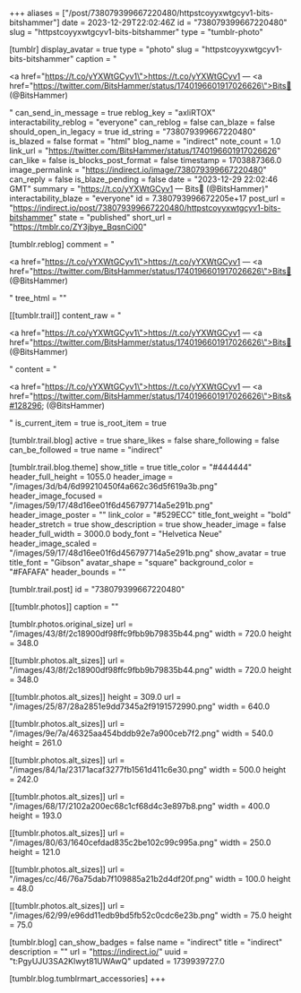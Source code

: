 +++
aliases = ["/post/738079399667220480/httpstcoyyxwtgcyv1-bits-bitshammer"]
date = 2023-12-29T22:02:46Z
id = "738079399667220480"
slug = "httpstcoyyxwtgcyv1-bits-bitshammer"
type = "tumblr-photo"

[tumblr]
display_avatar = true
type = "photo"
slug = "httpstcoyyxwtgcyv1-bits-bitshammer"
caption = "<p><a href=\"https://t.co/yYXWtGCyv1\">https://t.co/yYXWtGCyv1</a> — <a href=\"https://twitter.com/BitsHammer/status/1740196601917026626\">Bits🔨 (@BitsHammer)</a></p>"
can_send_in_message = true
reblog_key = "axliRTOX"
interactability_reblog = "everyone"
can_reblog = false
can_blaze = false
should_open_in_legacy = true
id_string = "738079399667220480"
is_blazed = false
format = "html"
blog_name = "indirect"
note_count = 1.0
link_url = "https://twitter.com/BitsHammer/status/1740196601917026626"
can_like = false
is_blocks_post_format = false
timestamp = 1703887366.0
image_permalink = "https://indirect.io/image/738079399667220480"
can_reply = false
is_blaze_pending = false
date = "2023-12-29 22:02:46 GMT"
summary = "https://t.co/yYXWtGCyv1 — Bits🔨 (@BitsHammer)"
interactability_blaze = "everyone"
id = 7.380793996672205e+17
post_url = "https://indirect.io/post/738079399667220480/httpstcoyyxwtgcyv1-bits-bitshammer"
state = "published"
short_url = "https://tmblr.co/ZY3jbye_BqsnCi00"

[tumblr.reblog]
comment = "<p><a href=\"https://t.co/yYXWtGCyv1\">https://t.co/yYXWtGCyv1</a> — <a href=\"https://twitter.com/BitsHammer/status/1740196601917026626\">Bits🔨 (@BitsHammer)</a></p>"
tree_html = ""

[[tumblr.trail]]
content_raw = "<p><a href=\"https://t.co/yYXWtGCyv1\">https://t.co/yYXWtGCyv1</a> — <a href=\"https://twitter.com/BitsHammer/status/1740196601917026626\">Bits🔨 (@BitsHammer)</a></p>"
content = "<p><a href=\"https://t.co/yYXWtGCyv1\">https://t.co/yYXWtGCyv1</a> &mdash; <a href=\"https://twitter.com/BitsHammer/status/1740196601917026626\">Bits&#128296; (@BitsHammer)</a></p>"
is_current_item = true
is_root_item = true

[tumblr.trail.blog]
active = true
share_likes = false
share_following = false
can_be_followed = true
name = "indirect"

[tumblr.trail.blog.theme]
show_title = true
title_color = "#444444"
header_full_height = 1055.0
header_image = "/images/3d/b4/6d99210450f4a662c36d5f619a3b.png"
header_image_focused = "/images/59/17/48d16ee01f6d456797714a5e291b.png"
header_image_poster = ""
link_color = "#529ECC"
title_font_weight = "bold"
header_stretch = true
show_description = true
show_header_image = false
header_full_width = 3000.0
body_font = "Helvetica Neue"
header_image_scaled = "/images/59/17/48d16ee01f6d456797714a5e291b.png"
show_avatar = true
title_font = "Gibson"
avatar_shape = "square"
background_color = "#FAFAFA"
header_bounds = ""

[tumblr.trail.post]
id = "738079399667220480"

[[tumblr.photos]]
caption = ""

[tumblr.photos.original_size]
url = "/images/43/8f/2c18900df98ffc9fbb9b79835b44.png"
width = 720.0
height = 348.0

[[tumblr.photos.alt_sizes]]
url = "/images/43/8f/2c18900df98ffc9fbb9b79835b44.png"
width = 720.0
height = 348.0

[[tumblr.photos.alt_sizes]]
height = 309.0
url = "/images/25/87/28a2851e9dd7345a2f9191572990.png"
width = 640.0

[[tumblr.photos.alt_sizes]]
url = "/images/9e/7a/46325aa454bddb92e7a900ceb7f2.png"
width = 540.0
height = 261.0

[[tumblr.photos.alt_sizes]]
url = "/images/84/1a/23171acaf3277fb1561d411c6e30.png"
width = 500.0
height = 242.0

[[tumblr.photos.alt_sizes]]
url = "/images/68/17/2102a200ec68c1cf68d4c3e897b8.png"
width = 400.0
height = 193.0

[[tumblr.photos.alt_sizes]]
url = "/images/80/63/1640cefdad835c2be102c99c995a.png"
width = 250.0
height = 121.0

[[tumblr.photos.alt_sizes]]
url = "/images/cc/46/76a75dab7f109885a21b2d4df20f.png"
width = 100.0
height = 48.0

[[tumblr.photos.alt_sizes]]
url = "/images/62/99/e96dd11edb9bd5fb52c0cdc6e23b.png"
width = 75.0
height = 75.0

[tumblr.blog]
can_show_badges = false
name = "indirect"
title = "indirect"
description = ""
url = "https://indirect.io/"
uuid = "t:PgyUJU3SA2Klwyt81UWAwQ"
updated = 1739939727.0

[tumblr.blog.tumblrmart_accessories]
+++
